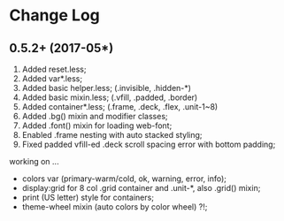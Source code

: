 Change Log
==========

0.5.2+ (2017-05*)
------------------
1. Added reset.less;
2. Added var*.less;
3. Added basic helper.less; (.invisible, .hidden-*)
4. Added basic mixin.less; (.vfill, .padded, .border)
5. Added container*.less; (.frame, .deck, .flex, .unit-1~8)
6. Added .bg() mixin and modifier classes;
7. Added .font() mixin for loading web-font;
8. Enabled .frame nesting with auto stacked styling;
9. Fixed padded vfill-ed .deck scroll spacing error with bottom padding;

working on ...

- colors var (primary-warm/cold, ok, warning, error, info);
- display:grid for 8 col .grid container and .unit-*, also .grid() mixin;
- print (US letter) style for containers;
- theme-wheel mixin (auto colors by color wheel) ?!;

